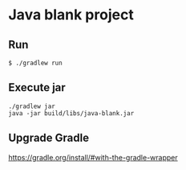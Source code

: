# Java blank project

## Run

```
$ ./gradlew run
```

## Execute jar

```
./gradlew jar
java -jar build/libs/java-blank.jar
```


## Upgrade Gradle

https://gradle.org/install/#with-the-gradle-wrapper